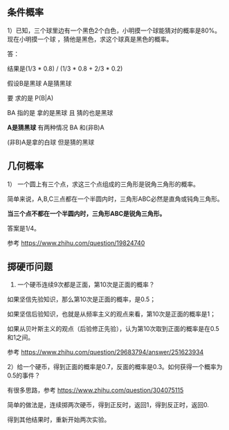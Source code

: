 ## 条件概率

1）已知，三个球里边有一个黑色2个白色，小明摸一个球能猜对的概率是80%。 
现在小明摸一个球 ，猜他是黑色，求这个球真是黑色的概率。

答：

结果是(1/3 * 0.8) / (1/3 * 0.8 + 2/3 * 0.2)

假设B是黑球 A是猜黑球

要 求的是 P(B|A)

BA 指的是 拿的是黑球 且 猜的也是黑球

**A是猜黑球** 有两种情况 BA 和(非B)A

(非B)A是拿的白球 但是猜的黑球



## 几何概率

1） 一个圆上有三个点，求这三个点组成的三角形是锐角三角形的概率。

简单来说，A,B,C三点都在一个半圆内时，三角形ABC必然是直角或钝角三角形。

**当三个点不都在一个半圆内时，三角形ABC是锐角三角形。**

答案是1/4。

参考 https://www.zhihu.com/question/19824740



## 掷硬币问题

1) 一个硬币连续9次都是正面，第10次是正面的概率？

如果坚信先验知识，那么第10次是正面的概率，是0.5；

如果坚信后验知识，也就是从频率主义的观点来看，第10次是正面的概率是1；

如果从贝叶斯主义的观点（后验修正先验），认为第10次取到正面的概率是在0.5和1之间。

参考 https://www.zhihu.com/question/29683794/answer/251623934

2）给一个硬币，得到正面的概率是0.7，反面的概率是0.3。如何获得一个概率为0.5的事件？

有很多思路，参考 https://www.zhihu.com/question/304075115

简单的做法是，连续掷两次硬币，得到正反时，返回1，得到反正时，返回0. 

得到其他结果时，重新开始两次实验。